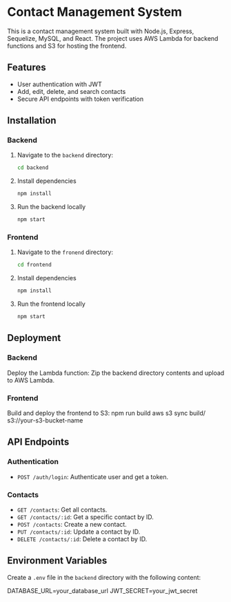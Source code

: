 # Contact Management System

This is a contact management system built with Node.js, Express, Sequelize, MySQL, and React. The project uses AWS Lambda for backend functions and S3 for hosting the frontend.

## Features

- User authentication with JWT
- Add, edit, delete, and search contacts
- Secure API endpoints with token verification

## Installation

### Backend

1. Navigate to the `backend` directory:
   ```bash
   cd backend
   ```
3. Install dependencies
    ```bash
   npm install
   ```
5. Run the backend locally
    ```bash
   npm start
   ```

### Frontend

1. Navigate to the `fronend` directory:
    ```bash
   cd frontend
    ```
3. Install dependencies
    ```bash
   npm install
    ```
5. Run the frontend locally
    ```bash
   npm start
   ```

## Deployment

### Backend

   Deploy the Lambda function:
   Zip the backend directory contents and upload to AWS Lambda.

### Frontend

   Build and deploy the frontend to S3:
   npm run build
   aws s3 sync build/ s3://your-s3-bucket-name

## API Endpoints

### Authentication

- `POST /auth/login`: Authenticate user and get a token.

### Contacts

- `GET /contacts`: Get all contacts.
- `GET /contacts/:id`: Get a specific contact by ID.
- `POST /contacts`: Create a new contact.
- `PUT /contacts/:id`: Update a contact by ID.
- `DELETE /contacts/:id`: Delete a contact by ID.

## Environment Variables

Create a `.env` file in the `backend` directory with the following content:

DATABASE_URL=your_database_url
JWT_SECRET=your_jwt_secret
